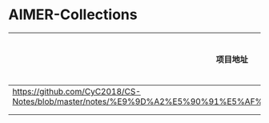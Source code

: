 # AIMER-Collections
| 项目地址                                                     | 项目简介 |
| ------------------------------------------------------------ | -------- |
| https://github.com/CyC2018/CS-Notes/blob/master/notes/%E9%9D%A2%E5%90%91%E5%AF%B9%E8%B1%A1%E6%80%9D%E6%83%B3.md | css      |
|                                                              |          |
|                                                              |          |


